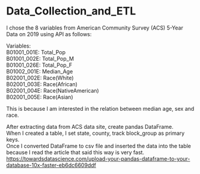 # Data_Collection_and_ETL
I chose the 8 variables from American Community Survey (ACS) 5-Year Data on 2019 using API as follows:<br>

Variables:<br>
B01001_001E: Total_Pop<br>
B01001_002E: Total_Pop_M<br>
B01001_026E: Total_Pop_F<br>
B01002_001E: Median_Age<br>
B02001_002E: Race(White)<br>
B02001_003E: Race(African)<br>
B02001_004E: Race(NativeAmerican)<br>
B02001_005E: Race(Asian)<br>

This is because I am interested in the relation between median age, sex and race.<br>

After extracting data from ACS data site, create pandas DataFrame.<br>
When I created a table, I set state, county, track block_group as primary keys.<br>
Once I converted DataFrame to csv file and inserted the data into the table because I read the article that said this way is very fast.<br>
https://towardsdatascience.com/upload-your-pandas-dataframe-to-your-database-10x-faster-eb6dc6609ddf


